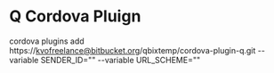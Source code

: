 # Q Cordova Pluign

cordova plugins add https://kvofreelance@bitbucket.org/qbixtemp/cordova-plugin-q.git --variable SENDER_ID="<sender id for Android from Google Developer Console>" --variable URL_SCHEME="<openurl>"
